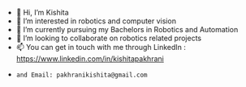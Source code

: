 - 👋 Hi, I’m Kishita
- 👀 I’m interested in robotics and computer vision
- 🌱 I’m currently pursuing my Bachelors in Robotics and Automation
- 💞️ I’m looking to collaborate on robotics related projects
- 📫 You can get in touch with me through LinkedIn : https://www.linkedin.com/in/kishitapakhrani 
-     and Email: pakhranikishita@gmail.com

<!---
kishita1810/kishita1810 is a ✨ special ✨ repository because its `README.md` (this file) appears on your GitHub profile.
You can click the Preview link to take a look at your changes.
--->
